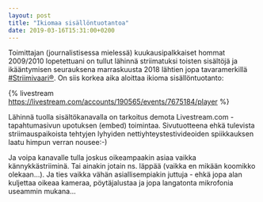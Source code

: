 ```yaml
---
layout: post
title: "Ikiomaa sisällöntuotantoa"
date: 2019-03-16T15:31:00+0200
---
```


Toimittajan (journalistisessa mielessä) kuukausipalkkaiset hommat 2009/2010 lopetettuani on tullut lähinnä striimatuksi toisten sisältöjä ja ikääntymisen seurauksena marraskuusta 2018 lähtien jopa tavaramerkillä [#Striimivaari®](https://www.infocrea.fi/blogi/2018/11/striimivaari-on-rekisteroity-tavaramerkki/). On siis korkea aika aloittaa ikioma sisällöntuotanto:

{% livestream https://livestream.com/accounts/190565/events/7675184/player %} 
<!--more--> 

Lähinnä tuolla sisältökanavalla on tarkoitus demota Livestream.com -tapahtumasivun upotuksen (embed) toimintaa. Sivutuotteena ehkä tulevista striimauspaikoista tehtyjen lyhyiden nettiyhteystestivideoiden spiikkauksen laatu himpun verran nousee:-)

Ja voipa kanavalle tulla joskus oikeampaakin asiaa vaikka kännykkästriiminä. Tai ainakin jotain ns. läppää (vaikka en mikään koomikko olekaan...). Ja ties vaikka vähän asiallisempiakin juttuja - ehkä jopa alan kuljettaa oikeaa kameraa, pöytäjalustaa ja jopa langatonta mikrofonia useammin mukana...